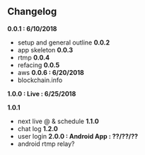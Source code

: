 ## Changelog

**0.0.1 : 6/10/2018**
 - setup and general outline
**0.0.2**
 - app skeleton
**0.0.3**
 - rtmp
**0.0.4**
 - refacing
**0.0.5**
 - aws
**0.0.6 : 6/20/2018**
 - blockchain.info

**1.0.0 : Live : 6/25/2018**

**1.0.1**
 - next live @ & schedule
**1.1.0**
 - chat log
**1.2.0**
 - user login
**2.0.0 : Android App : ??/??/??**
 - android rtmp relay?